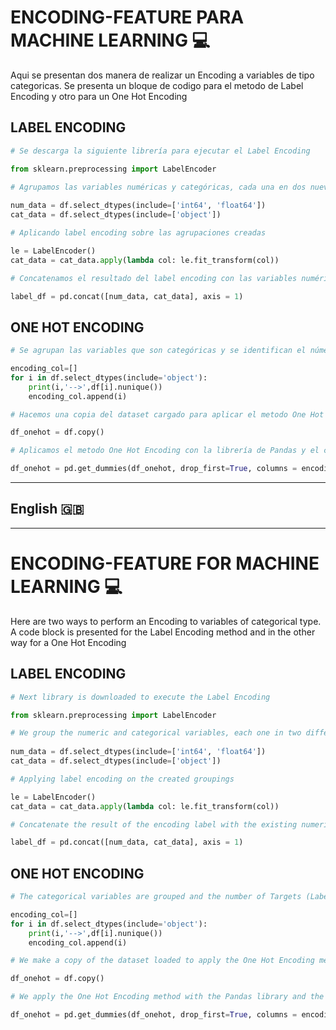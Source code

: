 # ENCODING-FEATURE PARA MACHINE LEARNING :computer:
Aqui se presentan dos manera de realizar un Encoding a variables de tipo categoricas. Se presenta un bloque de codigo para el metodo de Label Encoding y otro para un One Hot Encoding


## LABEL ENCODING

```python
# Se descarga la siguiente librería para ejecutar el Label Encoding

from sklearn.preprocessing import LabelEncoder

# Agrupamos las variables numéricas y categóricas, cada una en dos nuevos Dataframes
 
num_data = df.select_dtypes(include=['int64', 'float64'])
cat_data = df.select_dtypes(include=['object'])

# Aplicando label encoding sobre las agrupaciones creadas

le = LabelEncoder()
cat_data = cat_data.apply(lambda col: le.fit_transform(col))

# Concatenamos el resultado del label encoding con las variables numéricas existentes

label_df = pd.concat([num_data, cat_data], axis = 1)
```
## ONE HOT ENCODING

```python
# Se agrupan las variables que son categóricas y se identifican el número de Targets (Etiquetas) que tiene la variable

encoding_col=[]
for i in df.select_dtypes(include='object'):   
    print(i,'-->',df[i].nunique())
    encoding_col.append(i)

# Hacemos una copia del dataset cargado para aplicar el metodo One Hot Encoding

df_onehot = df.copy()

# Aplicamos el metodo One Hot Encoding con la librería de Pandas y el comando "pd.get_dummmies"

df_onehot = pd.get_dummies(df_onehot, drop_first=True, columns = encoding_col, prefix = encoding_col)
```

------------

##  **English** 🇬🇧 

------------

# ENCODING-FEATURE FOR MACHINE LEARNING :computer:
Here are two ways to perform an Encoding to variables of categorical type. A code block is presented for the Label Encoding method and in the other way for a One Hot Encoding


## LABEL ENCODING
```python
# Next library is downloaded to execute the Label Encoding

from sklearn.preprocessing import LabelEncoder

# We group the numeric and categorical variables, each one in two different Dataframes
 
num_data = df.select_dtypes(include=['int64', 'float64'])
cat_data = df.select_dtypes(include=['object'])

# Applying label encoding on the created groupings

le = LabelEncoder()
cat_data = cat_data.apply(lambda col: le.fit_transform(col))

# Concatenate the result of the encoding label with the existing numeric variables

label_df = pd.concat([num_data, cat_data], axis = 1)
```


## ONE HOT ENCODING

```python
# The categorical variables are grouped and the number of Targets (Labels) that the variable has are identified

encoding_col=[]
for i in df.select_dtypes(include='object'):   
    print(i,'-->',df[i].nunique())
    encoding_col.append(i)

# We make a copy of the dataset loaded to apply the One Hot Encoding method

df_onehot = df.copy()

# We apply the One Hot Encoding method with the Pandas library and the "pd.get_dummmies" command

df_onehot = pd.get_dummies(df_onehot, drop_first=True, columns = encoding_col, prefix = encoding_col)
```


